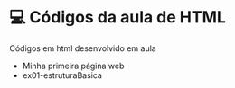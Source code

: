 # 💻 Códigos da aula de HTML

Códigos em html desenvolvido em aula

- Minha primeira página web
- ex01-estruturaBasica
